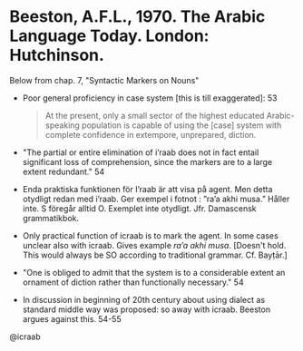 # Beeston, A.F.L., 1970. The Arabic Language Today. London: Hutchinson.

Below from chap. 7, "Syntactic Markers on Nouns"

- Poor general proficiency in case system [this is till exaggerated]: 53

    > At the present, only a small sector of the highest educated Arabic-speaking population is capable of using the [case] system with complete confidence in extempore, unprepared, diction.

- "The partial or entire elimination of i’raab does not in fact entail significant loss of comprehension, since the markers are to a large extent redundant." 54

- Enda praktiska funktionen för I’raab är att visa på agent. Men detta otydligt redan med i’raab. Ger exempel i fotnot :  ”ra’a akhi musa.” Håller inte. S föregår alltid O. Exemplet inte otydligt.  Jfr. Damascensk grammatikbok.
- Only practical function of icraab is to mark the agent. In some cases unclear also with icraab. Gives example  *ra’a akhi musa*. [Doesn't hold. This would always be SO according to traditional grammar. Cf. Bayṭār.]

- "One is obliged to admit that the system is to a considerable extent an ornament of diction rather than functionally necessary." 54

- In discussion in beginning of 20th century about using dialect as standard middle way was proposed: so away with icraab. Beeston argues against this. 54-55

@icraab
